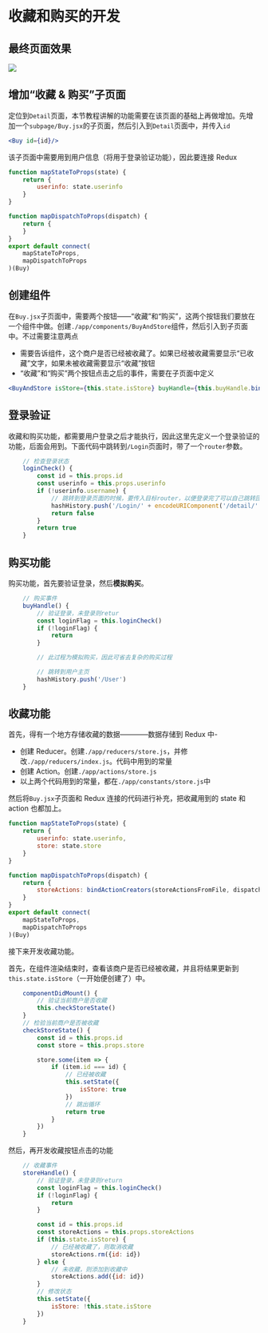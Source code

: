 
# 收藏和购买的开发


## 最终页面效果

![](http://images2015.cnblogs.com/blog/138012/201701/138012-20170124221152503-437566496.png)

## 增加“收藏 & 购买”子页面

定位到`Detail`页面，本节教程讲解的功能需要在该页面的基础上再做增加。先增加一个`subpage/Buy.jsx`的子页面，然后引入到`Detail`页面中，并传入`id`

```jsx
<Buy id={id}/>
```

该子页面中需要用到用户信息（将用于登录验证功能），因此要连接 Redux

```jsx
function mapStateToProps(state) {
    return {
        userinfo: state.userinfo
    }
}

function mapDispatchToProps(dispatch) {
    return {
    }
}
export default connect(
    mapStateToProps,
    mapDispatchToProps
)(Buy)
```

## 创建组件

在`Buy.jsx`子页面中，需要两个按钮——“收藏”和“购买”，这两个按钮我们要放在一个组件中做。创建`./app/components/BuyAndStore`组件，然后引入到子页面中。不过需要注意两点

- 需要告诉组件，这个商户是否已经被收藏了。如果已经被收藏需要显示“已收藏”文字，如果未被收藏需要显示“收藏”按钮
- “收藏”和“购买”两个按钮点击之后的事件，需要在子页面中定义

```jsx
<BuyAndStore isStore={this.state.isStore} buyHandle={this.buyHandle.bind(this)} storeHandle={this.storeHandle.bind(this)}/>
```

## 登录验证

收藏和购买功能，都需要用户登录之后才能执行，因此这里先定义一个登录验证的功能，后面会用到。下面代码中跳转到`/Login`页面时，带了一个`router`参数。

```jsx
    // 检查登录状态
    loginCheck() {
        const id = this.props.id
        const userinfo = this.props.userinfo
        if (!userinfo.username) {
            // 跳转到登录页面的时候，要传入目标router，以便登录完了可以自己跳转回来
            hashHistory.push('/Login/' + encodeURIComponent('/detail/' + id))
            return false
        }
        return true
    }
```

## 购买功能

购买功能，首先要验证登录，然后**模拟购买**。

```jsx
    // 购买事件
    buyHandle() {
        // 验证登录，未登录则retur
        const loginFlag = this.loginCheck()
        if (!loginFlag) {
            return
        }

        // 此过程为模拟购买，因此可省去复杂的购买过程

        // 跳转到用户主页
        hashHistory.push('/User')
    }
```


## 收藏功能

首先，得有一个地方存储收藏的数据————数据存储到 Redux 中-

- 创建 Reducer。创建`./app/reducers/store.js`，并修改`./app/reducers/index.js`。代码中用到的常量
- 创建 Action。创建`./app/actions/store.js`
- 以上两个代码用到的常量，都在`./app/constants/store.js`中

然后将`Buy.jsx`子页面和 Redux 连接的代码进行补充，把收藏用到的 state 和 action 也都加上。

```jsx
function mapStateToProps(state) {
    return {
        userinfo: state.userinfo,
        store: state.store
    }
}

function mapDispatchToProps(dispatch) {
    return {
        storeActions: bindActionCreators(storeActionsFromFile, dispatch)
    }
}
export default connect(
    mapStateToProps,
    mapDispatchToProps
)(Buy)
```

接下来开发收藏功能。

首先，在组件渲染结束时，查看该商户是否已经被收藏，并且将结果更新到`this.state.isStore`（一开始便创建了）中。

```jsx
    componentDidMount() {
        // 验证当前商户是否收藏
        this.checkStoreState()
    }
    // 检验当前商户是否被收藏
    checkStoreState() {
        const id = this.props.id
        const store = this.props.store

        store.some(item => {
            if (item.id === id) {
                // 已经被收藏
                this.setState({
                    isStore: true
                })
                // 跳出循环
                return true
            }
        })
    }
```

然后，再开发收藏按钮点击的功能

```jsx
    // 收藏事件
    storeHandle() {
        // 验证登录，未登录则return
        const loginFlag = this.loginCheck()
        if (!loginFlag) {
            return
        }

        const id = this.props.id
        const storeActions = this.props.storeActions
        if (this.state.isStore) {
            // 已经被收藏了，则取消收藏
            storeActions.rm({id: id})
        } else {
            // 未收藏，则添加到收藏中
            storeActions.add({id: id})
        }
        // 修改状态
        this.setState({
            isStore: !this.state.isStore
        })
    }
```

